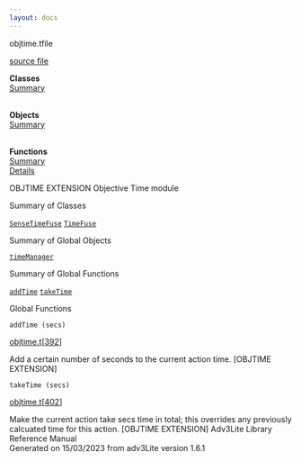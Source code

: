 ```yaml
---
layout: docs
---
```

<span class="title">objtime.t</span><span class="type">file</span>

[source file](../source/objtime.t.html)

**Classes**  
[Summary](#_ClassSummary_)  
 

**Objects**  
[Summary](#_ObjectSummary_)  
 

**Functions**  
[Summary](#_FunctionSummary_)  
[Details](#_Functions_)



OBJTIME EXTENSION Objective Time module



<span id="_ClassSummary_"></span>



<span class="hdln">Summary of Classes</span>  



[`SenseTimeFuse`](../object/SenseTimeFuse.html) [`TimeFuse`](../object/TimeFuse.html)
<span id="_ObjectSummary_"></span>



<span class="hdln">Summary of Global Objects</span>  



[`timeManager`](../object/timeManager.html)
<span id="FunctionSummary_"></span>



<span class="hdln">Summary of Global Functions</span>  



[`addTime`](#addTime) [`takeTime`](#takeTime)

<span id="_Functions_"></span>



<span class="hdln">Global Functions</span>  



<span id="addTime"></span>

`addTime (secs)`

[objtime.t](../file/objtime.t.html)\[[392](../source/objtime.t.html#392)\]



Add a certain number of seconds to the current action time. \[OBJTIME
EXTENSION\]



<span id="takeTime"></span>

`takeTime (secs)`

[objtime.t](../file/objtime.t.html)\[[402](../source/objtime.t.html#402)\]



Make the current action take secs time in total; this overrides any
previously calcuated time for this action. \[OBJTIME EXTENSION\]
Adv3Lite Library Reference Manual  
Generated on 15/03/2023 from adv3Lite version 1.6.1


